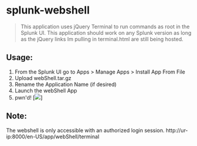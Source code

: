 # splunk-webshell

> This application uses jQuery Terminal to run commands as root in the Splunk UI. This application should work on any Splunk version as long as the jQuery links Im pulling in terminal.html are still being hosted. 

## Usage:
1. From the Splunk UI go to Apps > Manage Apps > Install App From File 
2. Upload webShell.tar.gz 
3. Rename the Application Name (if desired)
4. Launch the webShell App 
5. pwn'd! 
[<img src="img.png">]

## Note: 
The webshell is only accessible with an authorized login session. http://ur-ip:8000/en-US/app/webShell/terminal 
